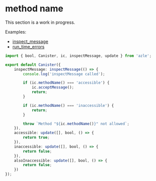 # method name

This section is a work in progress.

Examples:

-   [inspect_message](https://github.com/demergent-labs/azle/tree/main/examples/inspect_message)
-   [run_time_errors](https://github.com/demergent-labs/azle/tree/main/examples/run_time_errors)

```typescript
import { bool, Canister, ic, inspectMessage, update } from 'azle';

export default Canister({
    inspectMessage: inspectMessage(() => {
        console.log('inspectMessage called');

        if (ic.methodName() === 'accessible') {
            ic.acceptMessage();
            return;
        }

        if (ic.methodName() === 'inaccessible') {
            return;
        }

        throw `Method "${ic.methodName()}" not allowed`;
    }),
    accessible: update([], bool, () => {
        return true;
    }),
    inaccessible: update([], bool, () => {
        return false;
    }),
    alsoInaccessible: update([], bool, () => {
        return false;
    })
});
```

